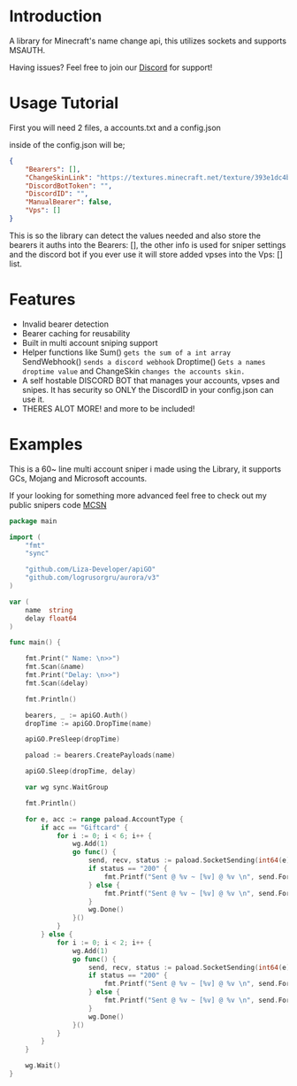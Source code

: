 # Introduction

A library for Minecraft's name change api, this utilizes sockets and supports MSAUTH.

Having issues? Feel free to join our [Discord](https://discord.gg/hPnsrrcbZ5) for support!

# Usage Tutorial

First you will need 2 files, a accounts.txt and a config.json

inside of the config.json will be;

```json
{
    "Bearers": [],
    "ChangeSkinLink": "https://textures.minecraft.net/texture/393e1dc4b234665792c7775d2466f109421d0145ed7d3d63d89d5d4e0dbf5228",
    "DiscordBotToken": "",
    "DiscordID": "",
    "ManualBearer": false,
    "Vps": []
}
```

This is so the library can detect the values needed and also store the bearers it auths into the Bearers: [], the other info is used for sniper settings and the discord bot if you ever use it will store added vpses into the Vps: [] list.

# Features

- Invalid bearer detection
- Bearer caching for reusability
- Built in multi account sniping support
- Helper functions like Sum() `gets the sum of a int array` SendWebhook() `sends a discord webhook` Droptime() `Gets a names droptime value` and ChangeSkin `changes the accounts skin.`
- A self hostable DISCORD BOT that manages your accounts, vpses and snipes. It has security so ONLY the DiscordID in your config.json can use it.
- THERES ALOT MORE! and more to be included!

# Examples

This is a 60~ line multi account sniper i made using the Library, it supports GCs, Mojang and Microsoft accounts.

If your looking for something more advanced feel free to check out my public snipers code [MCSN](https://github.com/Liza-Developer/mcsn)

```go
package main

import (
	"fmt"
	"sync"

	"github.com/Liza-Developer/apiGO"
	"github.com/logrusorgru/aurora/v3"
)

var (
	name  string
	delay float64
)

func main() {

	fmt.Print(" Name: \n>>")
	fmt.Scan(&name)
	fmt.Print("Delay: \n>>")
	fmt.Scan(&delay)

	fmt.Println()

	bearers, _ := apiGO.Auth()
	dropTime := apiGO.DropTime(name)

	apiGO.PreSleep(dropTime)

	paload := bearers.CreatePayloads(name)

	apiGO.Sleep(dropTime, delay)

	var wg sync.WaitGroup

	fmt.Println()

	for e, acc := range paload.AccountType {
		if acc == "Giftcard" {
			for i := 0; i < 6; i++ {
				wg.Add(1)
				go func() {
					send, recv, status := paload.SocketSending(int64(e))
					if status == "200" {
						fmt.Printf("Sent @ %v ~ [%v] @ %v \n", send.Format("05.00000"), aurora.Green("SUCCESS"), recv.Format("05.00000"))
					} else {
						fmt.Printf("Sent @ %v ~ [%v] @ %v \n", send.Format("05.00000"), aurora.Red(status), recv.Format("05.00000"))
					}
					wg.Done()
				}()
			}
		} else {
			for i := 0; i < 2; i++ {
				wg.Add(1)
				go func() {
					send, recv, status := paload.SocketSending(int64(e))
					if status == "200" {
						fmt.Printf("Sent @ %v ~ [%v] @ %v \n", send.Format("05.00000"), aurora.Green("SUCCESS"), recv.Format("05.00000"))
					} else {
						fmt.Printf("Sent @ %v ~ [%v] @ %v \n", send.Format("05.00000"), aurora.Red(status), recv.Format("05.00000"))
					}
					wg.Done()
				}()
			}
		}
	}

	wg.Wait()
}
```

